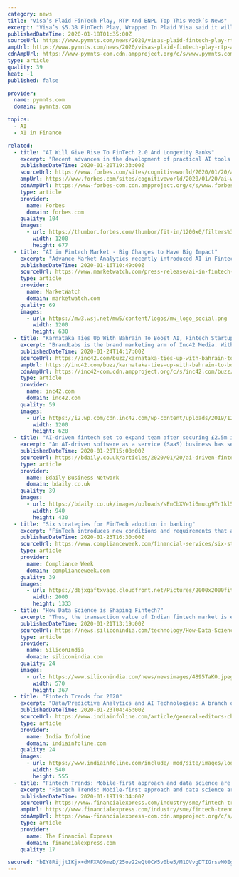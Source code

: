 ```yaml
---
category: news
title: "Visa’s Plaid FinTech Play, RTP And BNPL Top This Week’s News"
excerpt: "Visa’s $5.3B FinTech Play, Wrapped In Plaid Visa said it will buy Plaid — a company that ... that retailers can utilize to offer the increased convenience and flexibility these customers are already expecting. How AI Helps Marketplaces Fight Off-Platform Fraud Participants in the sharing economy have to be sure they are purchasing ..."
publishedDateTime: 2020-01-18T01:35:00Z
sourceUrl: https://www.pymnts.com/news/2020/visas-plaid-fintech-play-rtp-and-bnpl-top-this-weeks-news/
ampUrl: https://www.pymnts.com/news/2020/visas-plaid-fintech-play-rtp-and-bnpl-top-this-weeks-news/amp/
cdnAmpUrl: https://www-pymnts-com.cdn.ampproject.org/c/s/www.pymnts.com/news/2020/visas-plaid-fintech-play-rtp-and-bnpl-top-this-weeks-news/amp/
type: article
quality: 39
heat: -1
published: false

provider:
  name: pymnts.com
  domain: pymnts.com

topics:
  - AI
  - AI in Finance

related:
  - title: "AI Will Give Rise To FinTech 2.0 And Longevity Banks"
    excerpt: "Recent advances in the development of practical AI tools are enabling advanced FinTech solutions. Longevity Banks and FinTech 2.0 services will attract people who want to optimize their wealthspan."
    publishedDateTime: 2020-01-20T19:33:00Z
    sourceUrl: https://www.forbes.com/sites/cognitiveworld/2020/01/20/ai-will-give-rise-to-fintech-20-and-longevity-banks/
    ampUrl: https://www.forbes.com/sites/cognitiveworld/2020/01/20/ai-will-give-rise-to-fintech-20-and-longevity-banks/amp/
    cdnAmpUrl: https://www-forbes-com.cdn.ampproject.org/c/s/www.forbes.com/sites/cognitiveworld/2020/01/20/ai-will-give-rise-to-fintech-20-and-longevity-banks/amp/
    type: article
    provider:
      name: Forbes
      domain: forbes.com
    quality: 104
    images:
      - url: https://thumbor.forbes.com/thumbor/fit-in/1200x0/filters%3Aformat%28jpg%29/https%3A%2F%2Fspecials-images.forbesimg.com%2Fimageserve%2F5e25ff83a854780006cb4866%2F0x0.jpg%3FcropX1%3D0%26cropX2%3D1462%26cropY1%3D25%26cropY2%3D849
        width: 1200
        height: 677
  - title: "AI in Fintech Market - Big Changes to Have Big Impact"
    excerpt: "Advance Market Analytics recently introduced AI in Fintech Market study with in-depth overview, describing about the Product / Industry Scope and elaborates market outlook and status to 2025. AI in Fintech Market explores effective study on varied sections of Industry like opportunities,"
    publishedDateTime: 2020-01-16T10:49:00Z
    sourceUrl: https://www.marketwatch.com/press-release/ai-in-fintech-market---big-changes-to-have-big-impact-2020-01-16
    type: article
    provider:
      name: MarketWatch
      domain: marketwatch.com
    quality: 69
    images:
      - url: https://mw3.wsj.net/mw5/content/logos/mw_logo_social.png
        width: 1200
        height: 630
  - title: "Karnataka Ties Up With Bahrain To Boost AI, Fintech Startup Ecosystem"
    excerpt: "BrandLabs is the brand marketing arm of Inc42 Media. With a team of journalists & analysts, and 4 years of extensive regional editorial expertise, we cover the country’s startups like no other. Want to start a campaign for your startup? Submit your startup here."
    publishedDateTime: 2020-01-24T14:17:00Z
    sourceUrl: https://inc42.com/buzz/karnataka-ties-up-with-bahrain-to-boost-ai-and-fintech-startup-ecosystem/
    ampUrl: https://inc42.com/buzz/karnataka-ties-up-with-bahrain-to-boost-ai-and-fintech-startup-ecosystem/?amp
    cdnAmpUrl: https://inc42-com.cdn.ampproject.org/c/s/inc42.com/buzz/karnataka-ties-up-with-bahrain-to-boost-ai-and-fintech-startup-ecosystem/?amp
    type: article
    provider:
      name: inc42.com
      domain: inc42.com
    quality: 59
    images:
      - url: https://i2.wp.com/cdn.inc42.com/wp-content/uploads/2019/12/Untitled-design-2019-12-24T190039.447.jpg?fit=1200%2C628&#038;ssl=1
        width: 1200
        height: 628
  - title: "AI-driven fintech set to expand team after securing £2.5m investment"
    excerpt: "An AI-driven software as a service (SaaS) business has secured multi-million pound investment to propel its expansion. London-based fintech FeedStock has raised £2.5m in a funding round led by Praetura Ventures. Founded in 2015 and is run by co-founders and joint managing directors Charlie Henderson and Lucas Wurfbain, FeedStock Based in ..."
    publishedDateTime: 2020-01-20T15:08:00Z
    sourceUrl: https://bdaily.co.uk/articles/2020/01/20/ai-driven-fintech-set-to-expand-team-after-securing-25m-investment
    type: article
    provider:
      name: Bdaily Business Network
      domain: bdaily.co.uk
    quality: 39
    images:
      - url: https://bdaily.co.uk/images/uploads/sEnCbXVe1i6mucg9Tr1kl5CHGvogkNMAx6N0AWOV.jpeg?w=940&h=430&fit=crop-50-50&s=33e72a848f890614183ea7b19622c751
        width: 940
        height: 430
  - title: "Six strategies for FinTech adoption in banking"
    excerpt: "FinTech introduces new conditions and requirements that are beyond the current competencies ... in the exercise of professional judgment in an era of machine learning and artificial intelligence (AI); and in the management of real-time transfers and payments across multiple channels and over wider geographical spread. It is interesting to ..."
    publishedDateTime: 2020-01-23T16:30:00Z
    sourceUrl: https://www.complianceweek.com/financial-services/six-strategies-for-fintech-adoption-in-banking/28338.article
    type: article
    provider:
      name: Compliance Week
      domain: complianceweek.com
    quality: 39
    images:
      - url: https://d6jxgaftxvagq.cloudfront.net/Pictures/2000x2000fit/6/2/5/10625_fintech_808774.jpg
        width: 2000
        height: 1333
  - title: "How Data Science is Shaping Fintech?"
    excerpt: "Thus, the transaction value of Indian fintech market is expected to elevate from $65 billion in 2019 to $140 billion by 2023 at a CAGR of 20 percent. Fintech companies majorly depend on AI, machine learning, predictive analytics and data science to provide superior services. Let us see how fintech is utilizing data science to enhance its services."
    publishedDateTime: 2020-01-21T13:19:00Z
    sourceUrl: https://news.siliconindia.com/technology/How-Data-Science-is-Shaping-Fintech-nid-211924-cid-2.html
    type: article
    provider:
      name: SiliconIndia
      domain: siliconindia.com
    quality: 24
    images:
      - url: https://www.siliconindia.com/news/newsimages/4895TaK0.jpeg
        width: 570
        height: 367
  - title: "Fintech Trends for 2020"
    excerpt: "Data/Predictive Analytics and AI Technologies: A branch of data science, Predictive/Data Analytics has been going to be critical for fintech companies that rely heavily on data to take decisions. Data / Predictive Analytics use a variety of data mining, computer science and artificial intelligence (AI) techniques - in addition to machine ..."
    publishedDateTime: 2020-01-23T04:45:00Z
    sourceUrl: https://www.indiainfoline.com/article/general-editors-choice/fintech-trends-for-2020-120012300296_1.html
    type: article
    provider:
      name: India Infoline
      domain: indiainfoline.com
    quality: 24
    images:
      - url: https://www.indiainfoline.com/include/_mod/site/images/login_banner.jpg
        width: 540
        height: 555
  - title: "Fintech Trends: Mobile-first approach and data science are giving a fillip to fintech"
    excerpt: "Fintech Trends: Mobile-first approach and data science are giving a fillip to fintech If Samsung sheds its Snow white paradox, NEON can become more than personal AI assistant Slot free: What is eSIM and how is it helpful? Trend 1: India is rapidly moving towards a mobile-first approach for accessing financial services, and they prefer ..."
    publishedDateTime: 2020-01-19T19:34:00Z
    sourceUrl: https://www.financialexpress.com/industry/sme/fintech-trends-mobile-first-approach-and-data-science-are-giving-a-fillip-to-fintech/1828350/
    ampUrl: https://www.financialexpress.com/industry/sme/fintech-trends-mobile-first-approach-and-data-science-are-giving-a-fillip-to-fintech/1828350/lite/
    cdnAmpUrl: https://www-financialexpress-com.cdn.ampproject.org/c/s/www.financialexpress.com/industry/sme/fintech-trends-mobile-first-approach-and-data-science-are-giving-a-fillip-to-fintech/1828350/lite/
    type: article
    provider:
      name: The Financial Express
      domain: financialexpress.com
    quality: 17

secured: "bIY8RijjtIKjx+dMFXAQ9mzD/25ov22wQtOCW5v0be5/M1OVvgDTIGrsvM0Eg6goeMGDyGwaxLI2e7YtIIgQrXuOnBtcWF4Uc8fwqLBtmThoP95mcHj+jAbUf4r9fkBWywCQI6sut9KJNIRjQwlpukSRvQMCVgRfngUJwwzu8S/PfEu/fGHsMOfMhw8MiPyhkXEf3+2N5MB/GTmRK/FQW4UePZxiw87C5BRoPUvR0jExQ7JmkpIG48USrZ1UN5+tsGe7GigIFnLuZIK18l9d5H+R7jXP4wvlLA/JvWuiGOaQAy1NzyPVUpYkPU3zUtPAULjIth5adfAc6wQZcU8kTFePr5+s57vcgk+Ap2B22h/+EKibSkaRYfAujHkmR9B57UAYZY4xB9AasA+LbRQIr5alG/9AKCa4wfWCTRRY+JkAMVWisYtaa7valQGr/JBG7LfFRPZwMm/Kj4tXjG8Ncw==;EviElBeFt5c++uc1KZMGDA=="
---
```



